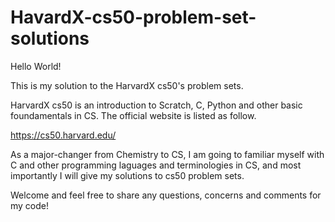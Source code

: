 # HavardX-cs50-problem-set-solutions

Hello World!

This is my solution to the HarvardX cs50's problem sets. 

HarvardX cs50 is an introduction to Scratch, C, Python and other basic foundamentals in CS. The official website is listed as follow.

https://cs50.harvard.edu/

As a major-changer from Chemistry to CS, I am going to familiar myself with C and other programming laguages and terminologies in CS, and most importantly I will give my solutions to cs50 problem sets. 

Welcome and feel free to share any questions, concerns and comments for my code! 
